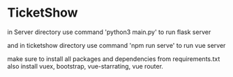 # TicketShow

in Server directory use command
'python3 main.py' to run flask server

and in ticketshow directory use command
'npm run serve' to run vue server


make sure to install all packages and dependencies from requirements.txt
also install vuex, bootstrap, vue-starrating, vue router. 
